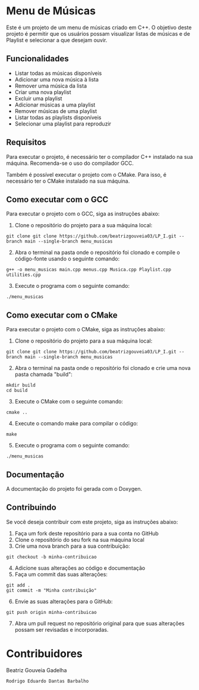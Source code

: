 # Menu de Músicas

Este é um projeto de um menu de músicas criado em C++. O objetivo deste projeto é permitir que os usuários possam visualizar listas de músicas e de Playlist e selecionar a que desejam ouvir.

## Funcionalidades

- Listar todas as músicas disponíveis
- Adicionar uma nova música à lista
- Remover uma música da lista
- Criar uma nova playlist
- Excluir uma playlist
- Adicionar músicas a uma playlist
- Remover músicas de uma playlist
- Listar todas as playlists disponíveis
- Selecionar uma playlist para reproduzir

## Requisitos

Para executar o projeto, é necessário ter o compilador C++ instalado na sua máquina. Recomenda-se o uso do compilador GCC.

Também é possível executar o projeto com o CMake. Para isso, é necessário ter o CMake instalado na sua máquina.

## Como executar com o GCC

Para executar o projeto com o GCC, siga as instruções abaixo:

1. Clone o repositório do projeto para a sua máquina local:

```
git clone git clone https://github.com/beatrizgouveia03/LP_I.git --branch main --single-branch menu_musicas
```

2. Abra o terminal na pasta onde o repositório foi clonado e compile o código-fonte usando o seguinte comando:

```
g++ -o menu_musicas main.cpp menus.cpp Musica.cpp Playlist.cpp utilities.cpp
```

3. Execute o programa com o seguinte comando:

```
./menu_musicas
```

## Como executar com o CMake

Para executar o projeto com o CMake, siga as instruções abaixo:

1. Clone o repositório do projeto para a sua máquina local:

```
git clone git clone https://github.com/beatrizgouveia03/LP_I.git --branch main --single-branch menu_musicas
```

2. Abra o terminal na pasta onde o repositório foi clonado e crie uma nova pasta chamada "build":

```
mkdir build
cd build
```

3. Execute o CMake com o seguinte comando:

```
cmake ..
```

4. Execute o comando make para compilar o código:

```
make
```

5. Execute o programa com o seguinte comando:

```
./menu_musicas
```

## Documentação

A documentação do projeto foi gerada com o Doxygen.

## Contribuindo

Se você deseja contribuir com este projeto, siga as instruções abaixo:

1. Faça um fork deste repositório para a sua conta no GitHub
2. Clone o repositório do seu fork na sua máquina local
3. Crie uma nova branch para a sua contribuição:

```
git checkout -b minha-contribuicao
```

4. Adicione suas alterações ao código e documentação
5. Faça um commit das suas alterações:

```
git add .
git commit -m "Minha contribuição"
```

6. Envie as suas alterações para o GitHub:

```
git push origin minha-contribuicao
```

7. Abra um pull request no repositório original para que suas alterações possam ser revisadas e incorporadas.

# Contribuidores

Beatriz Gouveia Gadelha

```
Rodrigo Eduardo Dantas Barbalho
```
